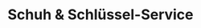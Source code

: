 ---
title: "Schuh & Schlüssel-Service"
url: /villingen-schwenningen/schuh-und-schluessel-service/
shop: Schlüsseldienst
---